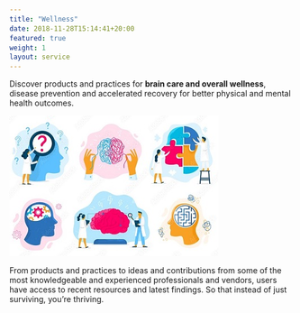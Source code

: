 ```yaml
---
title: "Wellness"
date: 2018-11-28T15:14:41+20:00  
featured: true
weight: 1
layout: service
---
```


Discover products and practices for **brain care and overall wellness**, disease prevention and accelerated recovery for better physical and mental health outcomes.


![Wellness updates](/images/illustrations/updates.jpg)

From products and practices to ideas and contributions from some of the most knowledgeable and experienced professionals and vendors, users have access to recent resources and latest findings. So that instead of just surviving, you’re thriving.  

 